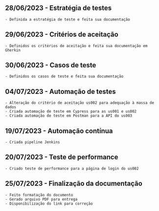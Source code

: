 ## 28/06/2023 - Estratégia de testes
    - Definida a estratégia de teste e feita sua documentação
## 29/06/2023 - Critérios de aceitação
    - Definidos os critérios de aceitação e feita sua documentação em Gherkin
## 30/06/2023 - Casos de teste
    - Definidos os casos de teste e feita sua documentação
## 04/07/2023 - Automação de testes
    - Alteração do critério de aceitação us002 para adequação à massa de dados
    - Criada automação de teste em Cypress para as us001 e us002
    - Criada automação de teste em Postman para a API do us003
## 19/07/2023 - Automação contínua
    - Criada pipeline Jenkins
## 20/07/2023 - Teste de performance
    - Criado teste de performance para a página de login do us002
## 25/07/2023 - Finalização da documentação
    - Feito formatação do documento
    - Gerado arquivo PDF para entrega
    - Disponibilização do link para correção